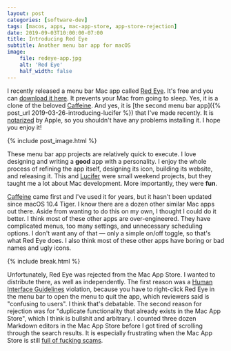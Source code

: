 ```yaml
---
layout: post
categories: [software-dev]
tags: [macos, apps, mac-app-store, app-store-rejection]
date: 2019-09-03T10:00:00-07:00
title: Introducing Red Eye
subtitle: Another menu bar app for macOS
image:
    file: redeye-app.jpg
    alt: 'Red Eye'
    half_width: false
---
```


I recently released a menu bar Mac app called [Red Eye](https://www.hexedbits.com/redeye/). It's free and you can [download it here](https://www.hexedbits.com/redeye/). It prevents your Mac from going to sleep. Yes, it is a clone of the beloved [Caffeine](http://lightheadsw.com/caffeine/). And yes, it is [the second menu bar app]({% post_url 2019-03-26-introducing-lucifer %}) that I've made recently. It is [notarized](https://developer.apple.com/documentation/security/notarizing_your_app_before_distribution) by Apple, so you shouldn't have any problems installing it. I hope you enjoy it!

<!--excerpt-->

{% include post_image.html %}

These menu bar app projects are relatively quick to execute. I love designing and writing a **good** app with a personality. I enjoy the whole process of refining the app itself, designing its icon, building its website, and releasing it. This and [Lucifer](https://www.hexedbits.com/lucifer/) were small weekend projects, but they taught me a lot about Mac development. More importantly, they were **fun**.

[Caffeine](http://lightheadsw.com/caffeine/) came first and I've used it for years, but it hasn't been updated since macOS 10.4 Tiger. I know there are a dozen other similar Mac apps out there. Aside from wanting to do this on my own, I thought I could do it better. I think most of these other apps are over-engineered. They have complicated menus, too many settings, and unnecessary scheduling options. I don't want any of that &mdash; only a simple on/off toggle, so that's what Red Eye does. I also think most of these other apps have boring or bad names and ugly icons.

{% include break.html %}

Unfortunately, Red Eye was rejected from the Mac App Store. I wanted to distribute there, as well as independently. The first reason was a [Human Interface Guidelines](https://developer.apple.com/design/human-interface-guidelines/macos/overview/themes/) violation, because you have to right-click Red Eye in the menu bar to open the menu to quit the app, which reviewers said is "confusing to users". I think that's debatable. The second reason for rejection was for "duplicate functionality that already exists in the Mac App Store", which I think is bullshit and arbitrary. I counted three dozen Markdown editors in the Mac App Store before I got tired of scrolling through the search results. It is especially frustrating when the Mac App Store is still [full of fucking scams](https://www.howtogeek.com/281849/dont-be-fooled-the-mac-app-store-is-full-of-scams/).
